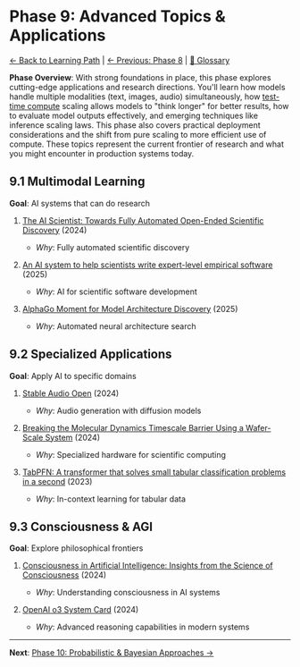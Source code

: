 # Phase 9: Advanced Topics & Applications

[← Back to Learning Path](../learning-path.md) | [← Previous: Phase 8](phase-08-security.md) | [📖 Glossary](glossary.md)

**Phase Overview**: With strong foundations in place, this phase explores cutting-edge applications and research directions. You'll learn how models handle multiple modalities (text, images, audio) simultaneously, how [test-time compute](glossary.md#test-time-compute) scaling allows models to "think longer" for better results, how to evaluate model outputs effectively, and emerging techniques like inference scaling laws. This phase also covers practical deployment considerations and the shift from pure scaling to more efficient use of compute. These topics represent the current frontier of research and what you might encounter in production systems today.

## 9.1 Multimodal Learning
**Goal**: AI systems that can do research

1. [The AI Scientist: Towards Fully Automated Open-Ended Scientific Discovery](https://arxiv.org/pdf/2408.06292) (2024)
   - *Why*: Fully automated scientific discovery

2. [An AI system to help scientists write expert-level empirical software](https://arxiv.org/pdf/2509.06503) (2025)
   - *Why*: AI for scientific software development

3. [AlphaGo Moment for Model Architecture Discovery](https://arxiv.org/pdf/2507.18074) (2025)
   - *Why*: Automated neural architecture search

## 9.2 Specialized Applications
**Goal**: Apply AI to specific domains

1. [Stable Audio Open](https://arxiv.org/pdf/2407.14358) (2024)
   - *Why*: Audio generation with diffusion models

2. [Breaking the Molecular Dynamics Timescale Barrier Using a Wafer-Scale System](https://arxiv.org/pdf/2405.07898) (2024)
   - *Why*: Specialized hardware for scientific computing

3. [TabPFN: A transformer that solves small tabular classification problems in a second](https://arxiv.org/pdf/2207.01848v3.pdf) (2023)
   - *Why*: In-context learning for tabular data

## 9.3 Consciousness & AGI
**Goal**: Explore philosophical frontiers

1. [Consciousness in Artificial Intelligence: Insights from the Science of Consciousness](https://arxiv.org/pdf/2308.08708v3.pdf) (2024)
   - *Why*: Understanding consciousness in AI systems

2. [OpenAI o3 System Card](https://arxiv.org/pdf/2411.04996) (2024)
   - *Why*: Advanced reasoning capabilities in modern systems

---

**Next**: [Phase 10: Probabilistic & Bayesian Approaches →](phase-10-probabilistic.md)
